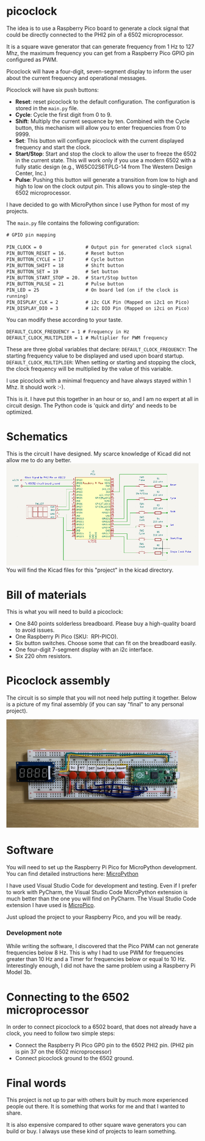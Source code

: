 # picoclock

The idea is to use a Raspberry Pico board to generate a clock signal that could be directly connected to the PHI2 pin of a 6502 microprocessor.

It is a square wave generator that can generate frequency from 1 Hz to 127 Mhz, the maximum frequency you can get from a Raspberry Pico GPIO pin configured as PWM.

Picoclock will have a four-digit, seven-segment display to inform the user about the current frequency and operational messages.

Picoclock will have six push buttons:

- **Reset**: reset picoclock to the default configuration. The configuration is stored in the `main.py` file.
- **Cycle**: Cycle the first digit from 0 to 9.
- **Shift**: Multiply the current sequence by ten. Combined with the Cycle button, this mechanism will allow you to enter frequencies from 0 to 9999.
- **Set**: This button will configure picoclock with the current displayed frequency and start the clock.
- **Start/Stop**: Start and stop the clock to allow the user to freeze the 6502 in the current state. This will work only if you use a modern 6502 with a fully static design (e.g., W65C02S6TPLG-14 from The Western Design Center, Inc.)
- **Pulse**: Pushing this button will generate a transition from low to high and high to low on the clock output pin. This allows you to single-step the 6502 microprocessor.

I have decided to go with MicroPython since I use Python for most of my projects.

The `main.py` file contains the following configuration:

```
# GPIO pin mapping

PIN_CLOCK = 0                # Output pin for generated clock signal
PIN_BUTTON_RESET = 16.       # Reset button
PIN_BUTTON_CYCLE = 17        # Cycle button
PIN_BUTTON_SHIFT = 18        # Shift button
PIN_BUTTON_SET = 19          # Set button
PIN_BUTTON_START_STOP = 20.  # Start/Stop button
PIN_BUTTON_PULSE = 21        # Pulse button
PIN_LED = 25                 # On board led (on if the clock is running)
PIN_DISPLAY_CLK = 2          # i2c CLK Pin (Mapped on i2c1 on Pico)
PIN_DISPLAY_DIO = 3          # i2c DIO Pin (Mapped on i2ci on Pico)
```

You can modify these according to your taste.

```
DEFAULT_CLOCK_FREQUENCY = 1 # Frequency in Hz
DEFAULT_CLOCK_MULTIPLIER = 1 # Multiplier for PWM frequency
```

These are three global variables that declare:
`DEFAULT_CLOCK_FREQUENCY`: The starting frequency value to be displayed and used upon board startup.
`DEFAULT_CLOCK_MULTIPLIER`: When setting or starting and stopping the clock, the clock frequency will be multiplied by the value of this variable.

I use picoclock with a minimal frequency and have always stayed within 1 Mhz. It should work :-).

This is it. I have put this together in an hour or so, and I am no expert at all in circuit design. The Python code is 'quick and dirty' and needs to be optimized.

# Schematics

This is the circuit I have designed. My scarce knowledge of Kicad did not allow me to do any better.
![Picoclock Schematic](https://github.com/dotdust/picoclock/blob/main/pictures/picoclock_schematics.png)
You will find the Kicad files for this "project" in the kicad directory.

# Bill of materials

This is what you will need to build a picoclock:

- One 840 points solderless breadboard. Please buy a high-quality board to avoid issues.
- One Raspberry Pi Pico (SKU:  RPI-PICO).
- Six button switches. Choose some that can fit on the breadboard easily.
- One four-digit 7-segment display with an i2c interface.
- Six 220 ohm resistors.

# Picoclock assembly

The circuit is so simple that you will not need help putting it together. Below is a picture of my final assembly (if you can say "final" to any personal project).

![Picoclock assembled](https://github.com/dotdust/picoclock/blob/main/pictures/picoclock.jpg)

# Software

You will need to set up the Raspberry Pi Pico for MicroPython development. You can find detailed instructions here: [MicroPython](https://www.raspberrypi.com/documentation/microcontrollers/micropython.html)

I have used Visual Studio Code for development and testing. Even if I prefer to work with PyCharm, the Visual Studio Code MicroPython extension is much better than the one you will find on PyCharm. The Visual Studio Code extension I have used is [MicroPico](https://github.com/paulober/MicroPico).

Just upload the project to your Raspberry Pico, and you will be ready.

### Development note

While writing the software, I discovered that the Pico PWM can not generate frequencies below 8 Hz. This is why I had to use PWM for frequencies greater than 10 Hz and a Timer for frequencies below or equal to 10 Hz.  Interestingly enough, I did not have the same problem using a Raspberry Pi Model 3b.

# Connecting to the 6502 microprocessor
In order to connect picoclock to a 6502 board, that does not already have a clock, you need to follow two simple steps:
- Connect the Raspberry Pi Pico GP0 pin to the 6502 PHI2 pin. (PHI2 pin is pin 37 on the 6502 microprocessor)
- Connect picoclock ground to the 6502 ground.

# Final words

This project is not up to par with others built by much more experienced people out there. It is something that works for me and that I wanted to share.

It is also expensive compared to other square wave generators you can build or buy. I always use these kind of projects to learn something.
